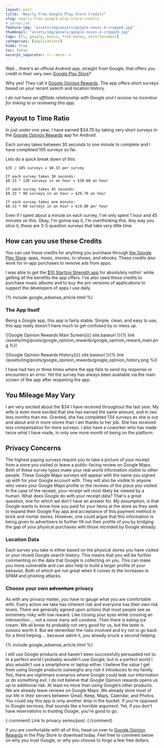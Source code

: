 ```yaml
---
layout: post
title: "Nearly Free Google Play Store Credits"
slug: nearly-free-google-play-store-credits
# permalink:
feature-img: "assets/img/pexels/google-nexus-4-cropped.jpg"
thumbnail: "assets/img/pexels/google-nexus-4-cropped.jpg"
tags: [fi, google, bonus, free money, entertainment]
categories: [applications]
hide: true
toc: false
excerpt_separator: <!--more-->
---
```


Wait... there's an official Android app, straight from Google, that offers you credit in their very own [Google Play Store](https://play.google.com/store)?
<!--more-->

Why yes! They call it [Google Opinion Rewards](https://play.google.com/store/apps/details?id=com.google.android.apps.paidtasks). The app offers short surveys based on your recent search and location history.

_I do not have an affiliate relationship with Google and I receive no incentive for linking to or reviewing this app._

## Payout to Time Ratio

In just under one year, I have earned $34.70 by taking very short surveys in the [Google Opinion Rewards](https://play.google.com/store/apps/details?id=com.google.android.apps.paidtasks) app for Android.

Each survey takes between 30 seconds to one minute to complete and I have completed 105 surveys so far.

Lets do a quick break down of this:

```
$35 / 105 surveys = $0.33 per survey

If each survey takes 30 seconds:
$0.33 * 120 surveys in an hour = $39.60 an hour

If each survey takes 45 seconds:
$0.33 * 90 surveys in an hour = $29.70 an hour

If each survey takes one minute:
$0.33 * 60 surveys in an hour = $19.80 per hour
```

Even if I spent about a minute on each survey, I've only spent 1 hour and 45 minutes on this. Okay, I'm gonna say it, I'm overthinking this. Any way you slice it, these are 3-5 question surveys that take very little time.

## How can you use these Credits

You can use these credits for anything you purchase through [the Google Play Store](https://play.google.com/store): apps, music, movies, tv-shows, and ebooks. These credits also work for in-app purchases to remove ads from apps.

I was able to get the [$10 Starting Strength app](https://play.google.com/store/apps/details?id=com.shabu.startingstrength&hl=en_US) for absolutely nothin' while getting all the benefits the app offers. I’ve also used these credits to purchase music albums and to buy the pro versions of applications to support the developers of apps I use daily.

{% include google_adsense_article.html %}

### The App Itself

Being a Google app, this app is fairly stable. Simple, clean, and easy to use, this app really doesn't have much to get confused by or mess up.

![Google Opinion Rewards Main Screen]({{ site.baseurl }}{% link /assets/img/posts/google_opinion_rewards/google_opinion_reward_main.png %})



![Google Opinion Rewards History]({{ site.baseurl }}{% link /assets/img/posts/google_opinion_rewards/google_opinion_history.png %})

I have had two or three times where the app fails to send my response or encounters an error. Yet the survey has always been available via the main screen of the app after reopening the app.

## You Mileage May Vary

I am very excited about the $34 I have received throughout the last year. My wife is even more excited that she has earned the same amount, and in two less months than me. Granted, she has completed 134 surveys as she is out and about and in more stores than I am thanks to her job. She has received less compensation for more surveys. I also have a coworker who has made twice what I have made, in only one more month of being on the platform.

## Privacy Concerns

The highest paying surveys require you to take a picture of your receipt from a store you visited or leave a public-facing review on Google Maps. Both of these survey types make your real world information visible to other people. These Google Maps surveys will appear with the name you signed up with for your Google account with. They will also be visible to anyone who views your Google Maps profile or the reviews of the place you visited. In the case of the receipt, your receipt will most likely be viewed by a human. What does Google do with your receipt data? That's a great question, one for which we don't have an answer for. _My assumption_, is that Google wants to know how you paid for your items at the store as they seek to expand their Google Pay app and acceptance of this payment method in brick and mortar stores. However, one could argue that this information is being given to advertisers to further fill out their profile of you by bridging the gap of your physical purchases with those recorded by Google already.

### Location Data

Each survey you take is either based on the physical stores you have visited or your recent Google search history. This means that you will be further commenting on the data that Google is collecting on you. This can make you more vulnerable and can also help to build a larger profile of your behavior. Both of which are not great when it comes to the increases in SPAM and phishing attacks.

### Choose your own ~~adventure~~ privacy

As with any privacy matter, you have to gauge what you are comfortable with. Every action we take has inherent risk and everyone has their own risk levels. There are generally agreed upon actions that most people see as extremely risky with low reward. Like closing your eyes while crossing an intersection…. not a move many will condone. Then there is eating ice cream. We all know its probably not very good for us, but the taste is sooooo worth it. But we remember the risks involved and try not to go back for a third helping…. because admit it, you already snuck a second helping.

{% include google_adsense_article.html %}

I still use Google products and haven’t been successfully persuaded not to. In a perfect world I probably wouldn’t use Google, but in a perfect world I also wouldn’t use a smartphone or laptop either. I believe the value I get from using Google products outweighs any risk it introduces to my family. Yes, there are nightmare scenarios where Google could leak our information or do something evil. I do not believe that Google Opinion rewards opens us up to additional risk. At least no more than using Google’s other products. We are already leave reviews on Google Maps. We already store most of our life in their servers between Gmail, Keep, Maps, Calendar, and Photos. You could say this app is only another drop in the bucket. If you're opposed to Google services, that sounds like a horrible argument. Yet, if you don't have reservations to trusting Google, you're good to go.

{::comment}
Link to privacy series/post.
{:/comment}

If you are comfortable with all of this, head on over to [Google Opinion Rewards](https://play.google.com/store/apps/details?id=com.google.android.apps.paidtasks) in the Play Store to download today. Feel free to comment below on why you trust Google, or why you choose to forgo a few free dollars.
